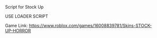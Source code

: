 Script for Stock Up

USE LOADER SCRIPT

Game Link: https://www.roblox.com/games/16008839781/Skins-STOCK-UP-HORROR
